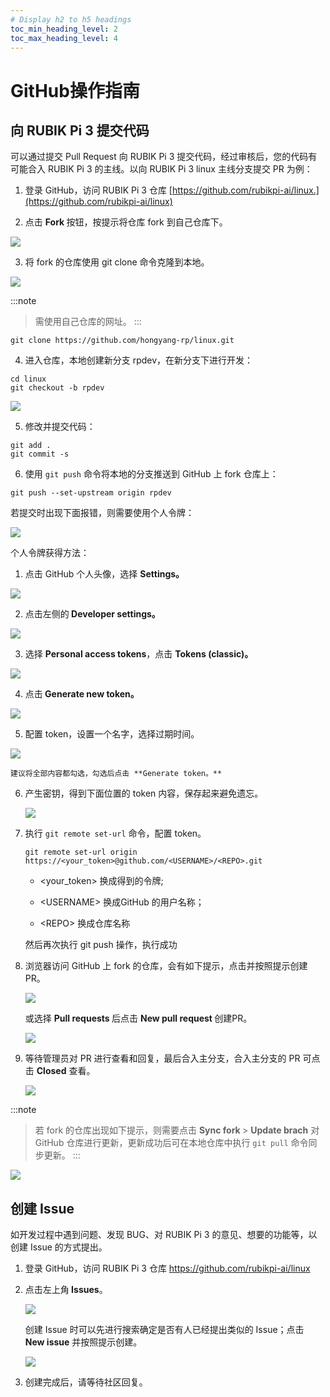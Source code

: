 ```yaml
---
# Display h2 to h5 headings
toc_min_heading_level: 2
toc_max_heading_level: 4
---
```


# GitHub操作指南

## 向 RUBIK Pi 3 提交代码

可以通过提交 Pull Request 向 RUBIK Pi 3 提交代码，经过审核后，您的代码有可能合入 RUBIK Pi 3 的主线。以向 RUBIK Pi 3 linux 主线分支提交 PR 为例：

1. 登录 GitHub，访问 RUBIK Pi 3 仓库 [https://github.com/rubikpi-ai/linux.](https://github.com/rubikpi-ai/linux)

2. 点击 **Fork&#x20;**&#x6309;钮，按提示将仓库 fork 到自己仓库下。

![](images/image-163.jpg)

3. 将 fork 的仓库使用 git clone 命令克隆到本地。

  ![](images/image-166.jpg)

  :::note
  >
  > 需使用自己仓库的网址。
  :::

  ```shell
  git clone https://github.com/hongyang-rp/linux.git
  ```

4. 进入仓库，本地创建新分支 rpdev，在新分支下进行开发：

  ```shell
  cd linux 
  git checkout -b rpdev
  ```

![](images/image-155.jpg)

5. 修改并提交代码：

  ```shell
  git add .   
  git commit -s
  ```

6. 使用 `git push` 命令将本地的分支推送到 GitHub 上 fork 仓库上：

  ```shell
  git push --set-upstream origin rpdev
  ```

若提交时出现下面报错，则需要使用个人令牌：

![](images/image-154.jpg)

个人令牌获得方法：

1. 点击 GitHub 个人头像，选择 **Settings。**

![](images/image-153.jpg)

2. 点击左侧&#x7684;**&#x20;Developer settings。**

![](images/image-178.jpg)

3. 选择 **Personal access tokens**，点击 **Tokens (classic)。**

![](images/image-177.jpg)



4. 点&#x51FB;**&#x20;Generate new token。**

  ![](images/image-175.jpg)

5. 配置 token，设置一个名字，选择过期时间。

  ![](images/image-176.jpg)

    建议将全部内容都勾选，勾选后点击 **Generate token。**

6. 产生密钥，得到下面位置的 token 内容，保存起来避免遗忘。

   ![](images/image-170.jpg)

7. 执行 `git remote set-url` 命令，配置 token。

   ```shell
   git remote set-url origin  https://<your_token>@github.com/<USERNAME>/<REPO>.git
   ```

   * \<your\_token> 换成得到的令牌;

   * \<USERNAME> 换成GitHub 的用户名称；

   * \<REPO> 换成仓库名称

   然后再次执行 git push 操作，执行成功

8. 浏览器访问 GitHub 上 fork 的仓库，会有如下提示，点击并按照提示创建 PR。

   ![](images/image-172.jpg)

   或选择 **Pull requests&#x20;**&#x540E;点击 **New pull request&#x20;**&#x521B;建PR。

   ![](images/image-173.jpg)

9. 等待管理员对 PR 进行查看和回复，最后合入主分支，合入主分支的 PR 可点击 **Closed** 查看。

   ![](images/image-174.jpg)

:::note
>
> 若 fork 的仓库出现如下提示，则需要点击 **Sync fork&#x20;**> **Update brach** 对 GitHub 仓库进行更新，更新成功后可在本地仓库中执行 `git pull` 命令同步更新。
:::

![](images/image-169.jpg)

## 创建 Issue

如开发过程中遇到问题、发现 BUG、对 RUBIK Pi 3 的意见、想要的功能等，以创建 Issue 的方式提出。

1. 登录 GitHub，访问 RUBIK Pi 3 仓库 https://github.com/rubikpi-ai/linux

2. 点击左上&#x89D2;**&#x20;Issues**。

   ![](images/image-168.jpg)

   创建 Issue 时可以先进行搜索确定是否有人已经提出类似的 Issue；点击 **New issue** 并按照提示创建。

   ![](images/image-171.jpg)

3. 创建完成后，请等待社区回复。
